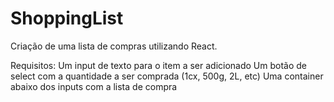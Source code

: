 # ShoppingList
Criação de uma lista de compras utilizando React.

Requisitos:
Um input de texto para o item a ser adicionado
Um botão de select com a quantidade a ser comprada (1cx, 500g, 2L, etc)
Uma container abaixo dos inputs com a lista de compra
